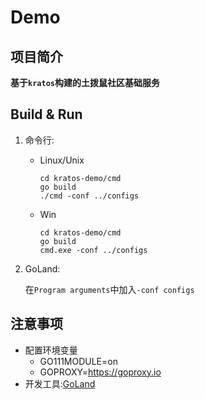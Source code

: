 # Demo

## 项目简介
**基于`kratos`构建的土拨鼠社区基础服务**
## Build & Run
1. 命令行:
    - Linux/Unix
        ```shell script
        cd kratos-demo/cmd
        go build
        ./cmd -conf ../configs
        ```
    - Win
        ```shell script
        cd kratos-demo/cmd
        go build
        cmd.exe -conf ../configs
        ```        
    
   
2. GoLand:

    在`Program arguments`中加入`-conf configs`
## 注意事项
- 配置环境变量
  - GO111MODULE=on
  - GOPROXY=https://goproxy.io
- 开发工具:[GoLand](https://www.jetbrains.com/go/)